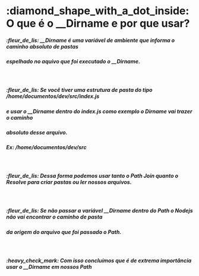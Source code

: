 <h1>:diamond_shape_with_a_dot_inside: O que é o __Dirname e por que usar?</h1>

<h5>:fleur_de_lis: __Dirname é uma variável de ambiente que informa o caminho absoluto de pastas</h5>
<h5>espelhado no aquivo que foi executado o __Dirname.</h5>

</br>

<h5>:fleur_de_lis: Se você tiver uma estrutura de pasta do tipo /home/documentos/dev/src/index.js</h5>
<h5>e usar o __Dirname dentro do index.js como exemplo o Dirname vai trazer o caminho</h5>
<h5>absoluto desse arquivo.</h5>
<h5>Ex: /home/documentos/dev/src</h5>

</br>

<h5>:fleur_de_lis: Dessa forma podemos usar tanto o Path Join quanto o Resolve para criar pastas ou ler nossos arquivos.</h5>

</br>

<h5>:fleur_de_lis: Se não passar a variável __Dirname dentro do Path o Nodejs não vai encontrar o caminho de pasta</h5>
<h5>da origem do arquivo que foi passado o Path.</h5>

</br>

<h5>:heavy_check_mark: Com isso concluímos que é de extrema importância usar o __Dirname em nossos Path</h5>

